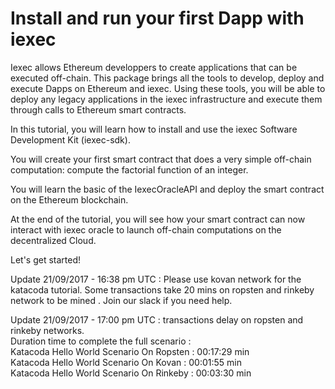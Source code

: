 
# Install and run your first Dapp with iexec

Iexec allows Ethereum developpers to create applications that can be executed off-chain. This package brings all the tools to develop, deploy and execute Dapps on Ethereum and iexec. Using these tools, you will be able to deploy any legacy applications in the iexec infrastructure and execute them through calls to Ethereum smart contracts.

In this tutorial, you will learn how to install and use the iexec Software Development Kit (iexec-sdk).

You will create your first smart contract that does a very simple off-chain computation: compute the factorial function of an integer.

You will learn the basic of the IexecOracleAPI and deploy the smart contract on the Ethereum blockchain.

At the end of the tutorial, you will see how your smart contract can now interact with iexec oracle to launch off-chain computations on the decentralized Cloud.

Let's get started!

Update 21/09/2017 - 16:38 pm UTC  : Please use kovan network for the katacoda tutorial. Some transactions take 20 mins on ropsten and rinkeby network to be mined .  Join our slack if you need help.


Update 21/09/2017 - 17:00 pm UTC  : transactions delay on ropsten and rinkeby networks. <br>
Duration time to complete the full scenario : <br>
Katacoda Hello World Scenario On Ropsten : 00:17:29 min <br>
Katacoda Hello World Scenario On Kovan   : 00:01:55 min <br>
Katacoda Hello World Scenario On Rinkeby : 00:03:30 min


